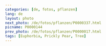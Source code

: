 ```yaml
---
categories: [de, fotos, pflanzen]
lang: de
layout: photo
next_photo: /de/fotos/pflanzen/P0000337.html
picname: P0000144
prev_photo: /de/fotos/pflanzen/P0000017.html
tags: [Euphorbia, Prickly Pear, Tree]
---
```

